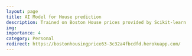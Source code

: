 ```yaml
---
layout: page
title: AI Model for House prediction
description: Trained on Boston House prices provided by Scikit-learn
img: 
importance: 4
category: Personal
redirect: https://bostonhousingprice63-3c32a4fbcdfd.herokuapp.com/
---
```


